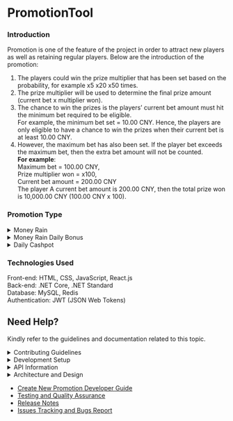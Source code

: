 # PromotionTool
### Introduction  
Promotion is one of the feature of the project in order to attract new players as well as retaining regular players. Below are the introduction of the promotion:

1. The players could win the prize multiplier that has been set based on the probability, for example x5 x20 x50 times.
2. The prize multiplier will be used to determine the final prize amount (current bet x multiplier won).
3. The chance to win the prizes is the players’ current bet amount must hit the minimum bet required to be eligible.  
For example, the minimum bet set = 10.00 CNY. Hence, the players are only eligible to have a chance to win the prizes when their current bet is at least 10.00 CNY.  
4. However, the maximum bet has also been set. If the player bet exceeds the maximum bet, then the extra bet amount will not be counted.  
**For example**:  
Maximum bet = 100.00 CNY,   
Prize multiplier won = x100,  
Current bet amount = 200.00 CNY  
The player A current bet amount is 200.00 CNY, then the total prize won is 10,000.00 CNY (100.00 CNY x 100).  

### Promotion Type
<details><summary> Money Rain </summary>
   
  No fixed prize within the specific time range set for each day.  
  
  **How the Player Award Prize**
1. The prize amount could be won by the players unlimitedly(no limited prize amount) within the promotion time range.  
i.e. Players could win the prizes without a limit within 1pm-3pm at 30-03-2023 to 03-04-2023.
-------
  
  </details>
<details><summary> Money Rain Daily Bonus </summary>
  
  Prize release in the specific time that has been generated in the prize pool, but the prizes list are not visible by the players, the players are not able to see the prize list.  
  
**How the Player Award Prize**  
1. The prizes were pre-generated and it is distributed evenly among the event period based on the total prize count.  
i.e. If 1-4-2023 00.00.00 am to 1-4-2023 23.59.59 pm total prize count is 24 that means 1 hour will release 1 prize (1 prize/hr);   
If the total prize is 48 that means half hours will release 1 prize (2 prizes/hr).  
  
**How the Settings**
1. A Base Currency(default), Bet Range and Prize Count must be set to generate the prizes pool.
2. Base Currency - To ensure all the prizes generated have a standardized currency.
3. Bet Range - The multiple bet range is set to assign the min bet and max bet for each of the prizes based on the 2 close numbers as the bet range.  
i.e. The bet range is 2, 5, 10, 30, 50, 100. Then, the Min Bet = 2 and Max Bet = 5 or the Min Bet = 5, Max Bet = 10, and etc.
4. Prize Count - To set the prize amount for the different prize multipliers such as 1 prize for x100, 2 prizes for x50, 25 prizes for x30 and etc..
5. Time Before Win Probability Increases - The win probability will increase by dropping the Min Bet required to the smallest bet range if the prize is remaining in undistributed status after the time set.  
i.e Based on Figure 1, the Time Before Win Probability Increases is set at 1 hour, then if the prize is still remaining distributed status the Min Bet will drop to 2 to increase the probability for the players to win the prize.  
   
   <img src="./src/images/Figure1.png">  
   
------
  
  </details>
<details><summary> Daily Cashpot </summary>
  
Prize release in the specific time that has been generated in the prize pool, the prizes are visible by the players, the players are able to see the prize list.  

**How the Player Award Prize**  
The way that players could award the prize of this promotion is basically the same as the Money Rain Daily Bonus.
   
**How the Settings**  
1. The settings of this promotion are the same as the Money Rain Daily Bonus.
------
  
  </details>

### Technologies Used
Front-end: HTML, CSS, JavaScript, React.js  
Back-end: .NET Core, .NET Standard  
Database: MySQL, Redis  
Authentication: JWT (JSON Web Tokens)  
  

## Need Help?
Kindly refer to the guidelines and documentation related to this topic.
<details><summary> Contributing Guidelines </summary>

  - [Question or Problem](./src/contributing-guildelines.md#question)
  - [Issues and Bugs](./src/contributing-guildelines.md#issue)
  - [Feature Requests](./src/contributing-guildelines.md#feature)
  - [Submmiting a Pull Request](./src/contributing-guildelines.md#pullrequest)
  - [Contributor License Agreement](./src/contributing-guildelines.md#cla)

</details>
<details><summary> Development Setup </summary>

  - [Prerequisites](./src/dev-setup.md#prerequisites)
  - [Installation](./src/dev-setup.md#installation)
  - [Database Setup](./src/dev-setup.md#database-setup)
  - [Common Setup Issue](./src/dev-setup.md#failed-to-build-project)
  - [Contributing](./src/dev-setup.md#contributing)

</details>
<details><summary> API Information </summary>

  - [Grpc](./src/api-interfaces.md#grpc-services)
  - [Management Grpc](./src/api-interfaces.md#management-grpc-services)
  - [API Involved in Other Services](./src/api-interfaces.md#api-involved-in-other-services)

</details>
<details><summary> Architecture and Design </summary>

  - [Coding Architecture](./src/architecture-design.md#coding-architecture)
  - [Folder Structure](./src/architecture-design.md#folder-structure)
  - [Design Pattern](./src/architecture-design.md#design-patterns)

</details>

- [Create New Promotion Developer Guide](./src/create-promotion-developer-guide.md)
- [Testing and Quality Assurance](./src/unit-testing.md)
- [Release Notes](https://github.com/CLPeh/promotion-tool-example/releases)
- [Issues Tracking and Bugs Report](./src/bug-report.md)
